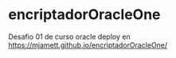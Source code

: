 # encriptadorOracleOne
Desafio 01 de curso oracle
deploy en https://mjamett.github.io/encriptadorOracleOne/

